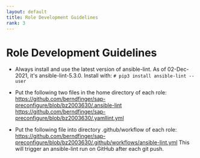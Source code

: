 ```yaml
---
layout: default
title: Role Development Guidelines
rank: 3
---
```


# Role Development Guidelines

- Always install and use the latest version of ansible-lint. As of 02-Dec-2021, it's ansible-lint-5.3.0. Install with:
`# pip3 install ansible-lint --user`

- Put the following two files in the home directory of each role:
https://github.com/berndfinger/sap-preconfigure/blob/bz2003630/.ansible-lint
https://github.com/berndfinger/sap-preconfigure/blob/bz2003630/.yamllint.yml 

- Put the following file into directory .github/workflow of each role:
https://github.com/berndfinger/sap-preconfigure/blob/bz2003630/.github/workflows/ansible-lint.yml 
This will trigger an ansible-lint run on GitHub after each git push.

